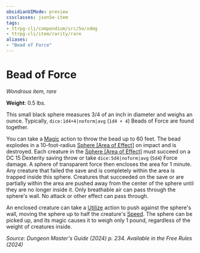 ```yaml
---
obsidianUIMode: preview
cssclasses: json5e-item
tags:
- ttrpg-cli/compendium/src/5e/xdmg
- ttrpg-cli/item/rarity/rare
aliases: 
- "Bead of Force"
---
```

# Bead of Force
*Wondrous item, rare*  


**Weight**: 0.5 lbs.

This small black sphere measures 3/4 of an inch in diameter and weighs an ounce. Typically, `dice:1d4+4|noform|avg` (`1d4 + 4`) Beads of Force are found together.

You can take a [Magic](3-Compendium/rules/actions.md#Magic) action to throw the bead up to 60 feet. The bead explodes in a 10-foot-radius [Sphere [Area of Effect]](3-Compendium/rules/variant-rules/sphere-area-of-effect-xphb.md) on impact and is destroyed. Each creature in the [Sphere [Area of Effect]](3-Compendium/rules/variant-rules/sphere-area-of-effect-xphb.md) must succeed on a DC 15 Dexterity saving throw or take `dice:5d4|noform|avg` (`5d4`) Force damage. A sphere of transparent force then encloses the area for 1 minute. Any creature that failed the save and is completely within the area is trapped inside this sphere. Creatures that succeeded on the save or are partially within the area are pushed away from the center of the sphere until they are no longer inside it. Only breathable air can pass through the sphere's wall. No attack or other effect can pass through.

An enclosed creature can take a [Utilize](3-Compendium/rules/actions.md#Utilize) action to push against the sphere's wall, moving the sphere up to half the creature's [Speed](3-Compendium/rules/variant-rules/speed-xphb.md). The sphere can be picked up, and its magic causes it to weigh only 1 pound, regardless of the weight of creatures inside.

*Source: Dungeon Master's Guide (2024) p. 234. Available in the Free Rules (2024)*